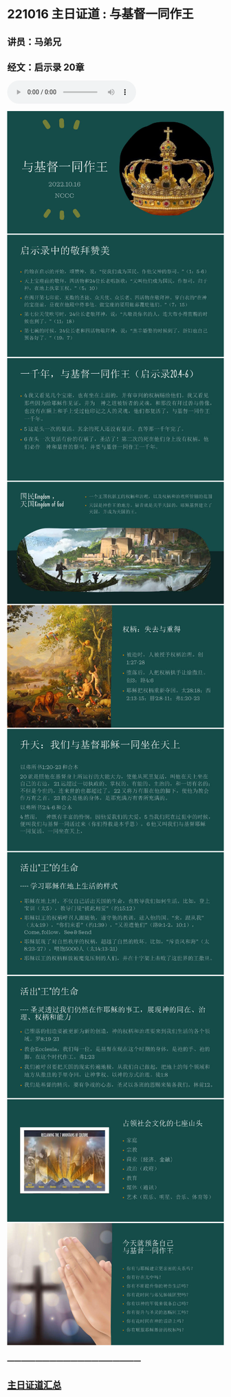 # 221016 主日证道 :  与基督一同作王
## 讲员：马弟兄
## 经文：启示录 20章
<audio controls src="./221016.mp3"></audio>

![](1.jpg)
![](2.jpg)
![](3.jpg)
![](4.jpg)
![](5.jpg)
![](6.jpg)
![](7.jpg)
![](8.jpg)
![](9.jpg)
![](10.jpg)


### ———————————————————

## [主日证道汇总](https://nccchurch.github.io/Sermons/)
